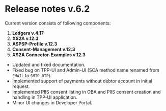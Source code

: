 # Release notes v.6.2

Current version consists of following components:

1. **Ledgers v.4.17**
2. **XS2A v.12.3**
3. **ASPSP-Profile v.12.3**
4. **Consent-Management v.12.3**
5. **XS2A Connector-Examples v.12.3**

-   Updated and fixed documentation.
-   Fixed bug on TPP-UI and Admin-UI (SCA method name renamed from `EMAIL` to `SMTP_OTP`).
-   Implemented support of payments without debtor account in initial request.
-   Implemented PIIS consent listing in OBA and PIIS consent creation and handling in TPP-UI application.
-   Minor UI changes in Developer Portal.
